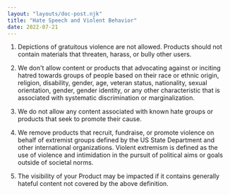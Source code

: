 ```yaml
---
layout: "layouts/doc-post.njk"
title: "Hate Speech and Violent Behavior"
date: 2022-07-21
---
```


1. Depictions of gratuitous violence are not allowed. Products should not contain materials that threaten, harass, or bully other users.

1. We don't allow content or products that advocating against or inciting hatred towards groups of people based on their race or ethnic origin, religion, disability, gender, age, veteran status, nationality, sexual orientation, gender, gender identity, or any other characteristic that is associated with systematic discrimination or marginalization.

1. We do not allow any content associated with known hate groups or products that seek to promote their cause.

1. We remove products that recruit, fundraise, or promote violence on behalf of extremist groups defined by the US State Department and other international organizations. Violent extremism is defined as the use of violence and intimidation in the pursuit of political aims or goals outside of societal norms.

1. The visibility of your Product may be impacted if it contains generally hateful content not covered by the above definition.
